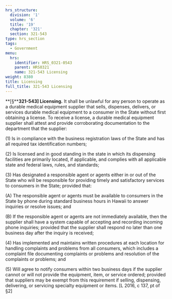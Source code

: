 ```yaml
---
hrs_structure:
  division: '1'
  volume: '6'
  title: '19'
  chapter: '321'
  section: 321-543
type: hrs_section
tags:
  - Government
menu:
  hrs:
    identifier: HRS_0321-0543
    parent: HRS0321
    name: 321-543 Licensing
weight: 8380
title: Licensing
full_title: 321-543 Licensing
---
```

**[§****321-543] Licensing.** It shall be unlawful for any person to operate as a durable medical equipment supplier that sells, dispenses, delivers, or services durable medical equipment to a consumer in the State without first obtaining a license. To receive a license, a durable medical equipment supplier shall attest and provide corroborating documentation to the department that the supplier:

(1) Is in compliance with the business registration laws of the State and has all required tax identification numbers;

(2) Is licensed and in good standing in the state in which its dispensing facilities are primarily located, if applicable, and complies with all applicable state and federal laws, rules, and standards;

(3) Has designated a responsible agent or agents either in or out of the State who will be responsible for providing timely and satisfactory services to consumers in the State; provided that:

(A) The responsible agent or agents must be available to consumers in the State by phone during standard business hours in Hawaii to answer inquiries or resolve issues; and

(B) If the responsible agent or agents are not immediately available, then the supplier shall have a system capable of accepting and recording incoming phone inquiries; provided that the supplier shall respond no later than one business day after the inquiry is received;

(4) Has implemented and maintains written procedures at each location for handling complaints and problems from all consumers, which includes a complaint file documenting complaints or problems and resolution of the complaints or problems; and

(5) Will agree to notify consumers within two business days if the supplier cannot or will not provide the equipment, item, or service ordered; provided that suppliers may be exempt from this requirement if selling, dispensing, delivering, or servicing specialty equipment or items. [L 2016, c 137, pt of §2]